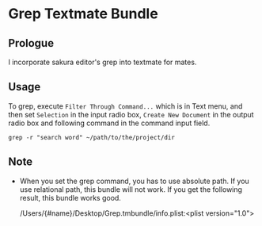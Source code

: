Grep Textmate Bundle
====================

## Prologue

I incorporate sakura editor's grep into textmate for mates.

## Usage

To grep, execute `Filter Through Command...` which is in Text menu, and then set `Selection` in the input radio box, `Create New Document` in the output radio box and following command in the command input field.

    grep -r "search word" ~/path/to/the/project/dir

## Note

* When you set the grep command, you has to use absolute path. If you use relational path, this bundle will not work. If you get the following result, this bundle works good.

    /Users/{#name}/Desktop/Grep.tmbundle/info.plist:&lt;plist version=&quot;1.0&quot;&gt;
